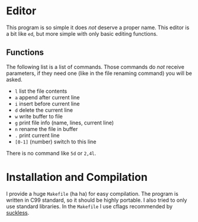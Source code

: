 Editor
======

This program is so simple it does _not_ deserve a proper name. This editor is
a bit like `ed`, but more simple with only basic editing functions.

Functions
---------

The following list is a list of commands. Those commands do _not_ receive
parameters, if they need one (like in the file renaming command) you will be
asked.

- `l` list the file contents
- `a` append after current line
- `i` insert before current line
- `d` delete the current line
- `w` write buffer to file
- `g` print file info (name, lines, current line)
- `n` rename the file in buffer
- `.` print current line
- `[0-1]` (number) switch to this line

There is no command like `5d` or `2,4l`.

Installation and Compilation
============================

I provide a huge `Makefile` (ha ha) for easy compilation. The program is
written in C99 standard, so it should be highly portable. I also tried to only
use standard libraries. In the `Makefile` I use cflags recommended by
[suckless](https://suckless.org/).
